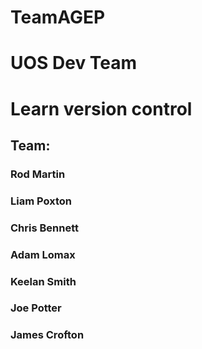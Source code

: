# TeamAGEP
# UOS Dev Team
# Learn version control

## Team:
### Rod Martin
### Liam Poxton
### Chris Bennett
### Adam Lomax
### Keelan Smith
### Joe Potter
### James Crofton
